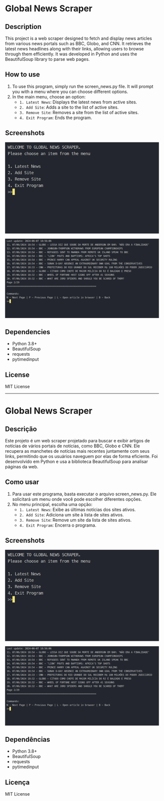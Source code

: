 # Global News Scraper

## Description

This project is a web scraper designed to fetch and display news articles from various news portals such as BBC, Globo, and CNN. It retrieves the latest news headlines along with their links, allowing users to browse through them efficiently. It was developed in Python and uses the BeautifulSoup library to parse web pages.

## How to use

1. To use this program, simply run the screen_news.py file. It will prompt you with a menu where you can choose different options.
2. In the main menu, choose an option:
   - `1. Latest News`: Displays the latest news from active sites.
   - `2. Add Site`: Adds a site to the list of active sites.
   - `3. Remove Site`: Removes a site from the list of active sites.
   - `4. Exit Program`: Ends the program.

## Screenshots

![Screenshot 1](https://github.com/IsisAraujo/Global-News-Scraper/raw/master/2024-06-07_18-55.png)

![Screenshot 2](https://github.com/IsisAraujo/Global-News-Scraper/raw/master/2024-06-07_18-56.png)


## Dependencies

- Python 3.8+
- BeautifulSoup
- requests
- pytimedinput

## License

MIT License

---

# Global News Scraper

## Descrição

Este projeto é um web scraper projetado para buscar e exibir artigos de notícias de vários portais de notícias, como BBC, Globo e CNN. Ele recupera as manchetes de notícias mais recentes juntamente com seus links, permitindo que os usuários naveguem por elas de forma eficiente. Foi desenvolvido em Python e usa a biblioteca BeautifulSoup para analisar páginas da web.

## Como usar

1. Para usar este programa, basta executar o arquivo screen_news.py. Ele solicitará um menu onde você pode escolher diferentes opções.
2. No menu principal, escolha uma opção:
   - `1. Latest News`: Exibe as últimas notícias dos sites ativos.
   - `2. Add Site`: Adiciona um site à lista de sites ativos.
   - `3. Remove Site`: Remove um site da lista de sites ativos.
   - `4. Exit Program`: Encerra o programa.

## Screenshots

![Screenshot 1](https://github.com/IsisAraujo/Global-News-Scraper/raw/master/2024-06-07_18-55.png)

![Screenshot 2](https://github.com/IsisAraujo/Global-News-Scraper/raw/master/2024-06-07_18-56.png)


## Dependências

- Python 3.8+
- BeautifulSoup
- requests
- pytimedinput

## Licença

MIT License
